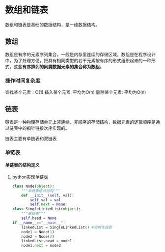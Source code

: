 # 数组和链表

数组和链表是基础的数据结构，是一维数据结构。 

## 数组

数组是有序的元素序列集合，一般是内存里连续的存储区域。数组是在程序设计中，为了处理方便，把具有相同类型的若干元素按有序的形式组织起来的一种形式，这些**有序排列的同类数据元素的集合称为数组**。

### 操作时间复杂度

查找某个元素：O(1)
插入某个元素: 平均为O(n)
删除某个元素: 平均为O(n)

## 链表

链表是一种物理存储单元上非连续、非顺序的存储结构，数据元素的逻辑顺序是通过链表中的指针链接次序实现的。

链表主要有单链表和双链表

### 单链表

#### 单链表的结构定义
1. python实现[单链表](/imgs/pys/algorithm/single-linked-list.py)
    ```python
    class Node(object):
        """单链表结点结构"""
        def __init__(self, val):
            self.val = val
            self.next = None
    class SingleLinkedList(object):
        """单链表"""
        self.head = None
    if __name__=="__main__":
        linkedList = SingleLinkedList() #实例化链表
        node1 = Node(1)
        node2 = Node(2)
        linkedList.head = node1
        node1.next = node2
    ```


